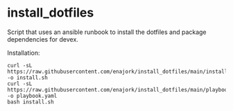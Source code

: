 # install_dotfiles
Script that uses an ansible runbook to install the dotfiles and package dependencies for devex.

Installation:
```
curl -sL https://raw.githubusercontent.com/enajork/install_dotfiles/main/install.sh -o install.sh
curl -sL https://raw.githubusercontent.com/enajork/install_dotfiles/main/playbook.yaml -o playbook.yaml
bash install.sh
```
